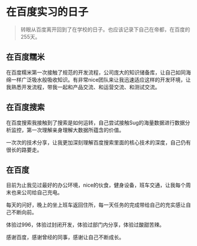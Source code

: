 # 在百度实习的日子

> 转眼从百度离开回到了在学校的日子。也应该记录下自己在帝都，在百度的255天。



## 在百度糯米

在百度糯米第一次接触了规范的开发流程，公司庞大的知识储备库，让自己如同海绵一样广泛吸水般吸收知识。有非常nice团队来让我迅速适应这样的开发环境，让我熟悉开发流程，带我一起和产品交流、和运营交流、和测试交流。

## 在百度搜索

在百度搜索我接触到了搜索是如何运转，自己尝试接触Sug的海量数据进行数据分析监控，第一次理解亲身理解大数据所蕴含的价值。

一次次的技术分享，让我更加深刻理解百度搜索里面的核心技术的深度，自己仍有很长的路要走。

## 在百度

目前为止我见过最好的办公环境，nice的伙食，健身设备，班车交通，让我每个周末也来公司给自己充电。

每天的问好，晚上的坐上班车返回住所，每一天任务的完成带给自己的充实感让自己不断向前。

体验过996，体验过封闭开发，体验过部门内分享，体验过酸甜苦辣。

感谢百度，感谢曾经的同事，感谢让自己不断成长。

